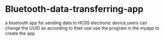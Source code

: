# Bluetooth-data-transferring-app
a bluetooth app for sending data to HC05 electronic device,users can change the UUID as according to their use
use the program in the myapp to create the app 
